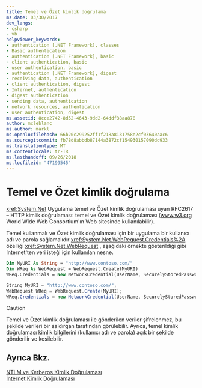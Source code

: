 ```yaml
---
title: Temel ve Özet kimlik doğrulama
ms.date: 03/30/2017
dev_langs:
- csharp
- vb
helpviewer_keywords:
- authentication [.NET Framework], classes
- Basic authentication
- authentication [.NET Framework], basic
- client authentication, basic
- user authentication, basic
- authentication [.NET Framework], digest
- receiving data, authentication
- client authentication, digest
- Internet, authentication
- digest authentication
- sending data, authentication
- network resources, authentication
- user authentication, digest
ms.assetid: 8cce2742-8d52-4643-9dd2-64ddf38aa878
author: mcleblanc
ms.author: markl
ms.openlocfilehash: 66b20c299252ff1f218a8131758e2cf03640aac6
ms.sourcegitcommit: fb78d8abbdb87144a3872cf154930157090dd933
ms.translationtype: MT
ms.contentlocale: tr-TR
ms.lasthandoff: 09/26/2018
ms.locfileid: "47199545"
---
```

# <a name="basic-and-digest-authentication"></a>Temel ve Özet kimlik doğrulama
<xref:System.Net> Uygulama temel ve Özet kimlik doğrulaması uyan RFC2617 – HTTP kimlik doğrulaması: temel ve Özet kimlik doğrulaması (www.w3.org World Wide Web Consortium'ın Web sitesinde kullanılabilir).  
  
 Temel kullanmak ve Özet kimlik doğrulaması için bir uygulama bir kullanıcı adı ve parola sağlamalıdır <xref:System.Net.WebRequest.Credentials%2A> özelliği <xref:System.Net.WebRequest> , aşağıdaki örnekte gösterildiği gibi Internet'ten veri isteği için kullanılan nesne.  
  
```vb  
Dim MyURI As String = "http://www.contoso.com/"  
Dim WReq As WebRequest = WebRequest.Create(MyURI)  
WReq.Credentials = New NetworkCredential(UserName, SecurelyStoredPassword)  
```  
  
```csharp  
String MyURI = "http://www.contoso.com/";  
WebRequest WReq = WebRequest.Create(MyURI);  
WReq.Credentials = new NetworkCredential(UserName, SecurelyStoredPassword);  
```  
  
> [!CAUTION]
>  Temel ve Özet kimlik doğrulaması ile gönderilen veriler şifrelenmez, bu şekilde verileri bir saldırgan tarafından görülebilir. Ayrıca, temel kimlik doğrulaması kimlik bilgilerini (kullanıcı adı ve parola) açık bir şekilde gönderilir ve kesilebilir.  
  
## <a name="see-also"></a>Ayrıca Bkz.  
 [NTLM ve Kerberos Kimlik Doğrulaması](../../../docs/framework/network-programming/ntlm-and-kerberos-authentication.md)  
 [İnternet Kimlik Doğrulaması](../../../docs/framework/network-programming/internet-authentication.md)
